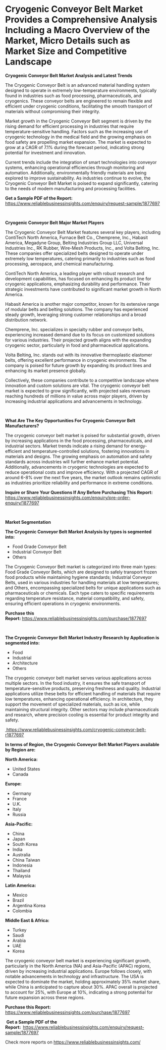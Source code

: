 <p><h1>Cryogenic Conveyor Belt Market Provides a Comprehensive Analysis Including a Macro Overview of the Market, Micro Details such as Market Size and Competitive Landscape</h1></p><p><strong>Cryogenic Conveyor Belt Market Analysis and Latest Trends</strong></p>
<p><p>The Cryogenic Conveyor Belt is an advanced material handling system designed to operate in extremely low-temperature environments, typically found in industries such as food processing, pharmaceuticals, and cryogenics. These conveyor belts are engineered to remain flexible and efficient under cryogenic conditions, facilitating the smooth transport of materials without compromising their integrity.</p><p>Market growth in the Cryogenic Conveyor Belt segment is driven by the rising demand for efficient processing in industries that require temperature-sensitive handling. Factors such as the increasing use of cryogenic technology in the medical field and the growing emphasis on food safety are propelling market expansion. The market is expected to grow at a CAGR of 7.1% during the forecast period, indicating strong potential for investment and innovation.</p><p>Current trends include the integration of smart technologies into conveyor systems, enhancing operational efficiencies through monitoring and automation. Additionally, environmentally friendly materials are being explored to improve sustainability. As industries continue to evolve, the Cryogenic Conveyor Belt Market is poised to expand significantly, catering to the needs of modern manufacturing and processing facilities.</p></p>
<p><strong>Get a Sample PDF of the Report:&nbsp;</strong> <a href="https://www.reliablebusinessinsights.com/enquiry/request-sample/1877697?utm_campaign=2735&utm_medium=2&utm_source=Github&utm_content=ia&utm_term=28022025&utm_id=cryogenic-conveyor-belt">https://www.reliablebusinessinsights.com/enquiry/request-sample/1877697</a></p>
<p>&nbsp;</p>
<p><strong>Cryogenic Conveyor Belt Major Market Players</strong></p>
<p><p>The Cryogenic Conveyor Belt Market features several key players, including ContiTech North America, Furnace Belt Co., Chemprene, Inc., Habasit America, Megadyne Group, Belting Industries Group LLC, Universal Industries Inc., RK Rubber, Wire-Mesh Products, Inc., and Volta Belting, Inc. These companies offer specialized belts designed to operate under extremely low temperatures, catering primarily to industries such as food processing, aerospace, and chemical manufacturing.</p><p>ContiTech North America, a leading player with robust research and development capabilities, has focused on enhancing its product line for cryogenic applications, emphasizing durability and performance. Their strategic investments have contributed to significant market growth in North America.</p><p>Habasit America is another major competitor, known for its extensive range of modular belts and belting solutions. The company has experienced steady growth, leveraging strong customer relationships and a broad distribution network.</p><p>Chemprene, Inc. specializes in specialty rubber and conveyor belts, experiencing increased demand due to its focus on customized solutions for various industries. Their projected growth aligns with the expanding cryogenic sector, particularly in food and pharmaceutical applications.</p><p>Volta Belting, Inc. stands out with its innovative thermoplastic elastomer belts, offering excellent performance in cryogenic environments. The company is poised for future growth by expanding its product lines and enhancing its market presence globally.</p><p>Collectively, these companies contribute to a competitive landscape where innovation and custom solutions are vital. The cryogenic conveyor belt market is expected to grow significantly, with projected sales revenues reaching hundreds of millions in value across major players, driven by increasing industrial applications and advancements in technology.</p></p>
<p>&nbsp;</p>
<p><strong>What Are The Key Opportunities For Cryogenic Conveyor Belt Manufacturers?</strong></p>
<p><p>The cryogenic conveyor belt market is poised for substantial growth, driven by increasing applications in the food processing, pharmaceuticals, and industrial sectors. Market trends indicate a rising demand for energy-efficient and temperature-controlled solutions, fostering innovations in materials and designs. The growing emphasis on automation and safety standards across industries will further enhance market potential. Additionally, advancements in cryogenic technologies are expected to reduce operational costs and improve efficiency. With a projected CAGR of around 6-8% over the next five years, the market outlook remains optimistic as industries prioritize reliability and performance in extreme conditions.</p></p>
<p><strong>Inquire or Share Your Questions If Any Before Purchasing This Report:</strong> <a href="https://www.reliablebusinessinsights.com/enquiry/pre-order-enquiry/1877697?utm_campaign=2735&utm_medium=2&utm_source=Github&utm_content=ia&utm_term=28022025&utm_id=cryogenic-conveyor-belt">https://www.reliablebusinessinsights.com/enquiry/pre-order-enquiry/1877697</a></p>
<p>&nbsp;</p>
<p><strong>Market Segmentation</strong></p>
<p><strong>The Cryogenic Conveyor Belt Market Analysis by types is segmented into:</strong></p>
<p><ul><li>Food Grade Conveyor Belt</li><li>Industrial Conveyor Belt</li><li>Others</li></ul></p>
<p><p>The Cryogenic Conveyor Belt market is categorized into three main types: Food Grade Conveyor Belts, which are designed to safely transport frozen food products while maintaining hygiene standards; Industrial Conveyor Belts, used in various industries for handling materials at low temperatures; and Others, encompassing specialized belts for unique applications such as pharmaceuticals or chemicals. Each type caters to specific requirements regarding temperature resistance, material compatibility, and safety, ensuring efficient operations in cryogenic environments.</p></p>
<p><strong>Purchase this Report:&nbsp;</strong><a href="https://www.reliablebusinessinsights.com/purchase/1877697?utm_campaign=2735&utm_medium=2&utm_source=Github&utm_content=ia&utm_term=28022025&utm_id=cryogenic-conveyor-belt">https://www.reliablebusinessinsights.com/purchase/1877697</a></p>
<p>&nbsp;</p>
<p><strong>The Cryogenic Conveyor Belt Market Industry Research by Application is segmented into:</strong></p>
<p><ul><li>Food</li><li>Industrial</li><li>Architecture</li><li>Others</li></ul></p>
<p><p>The cryogenic conveyor belt market serves various applications across multiple sectors. In the food industry, it ensures the safe transport of temperature-sensitive products, preserving freshness and quality. Industrial applications utilize these belts for efficient handling of materials that require low temperatures, enhancing operational efficiency. In architecture, they support the movement of specialized materials, such as ice, while maintaining structural integrity. Other sectors may include pharmaceuticals and research, where precision cooling is essential for product integrity and safety.</p></p>
<p><a href="https://www.reliablebusinessinsights.com/cryogenic-conveyor-belt-r1877697?utm_campaign=2735&utm_medium=2&utm_source=Github&utm_content=ia&utm_term=28022025&utm_id=cryogenic-conveyor-belt">&nbsp;https://www.reliablebusinessinsights.com/cryogenic-conveyor-belt-r1877697</a></p>
<p><strong>In terms of Region, the Cryogenic Conveyor Belt Market Players available by Region are:</strong></p>
<p>
    <p> <strong> North America: </strong>
        <ul>
            <li>United States</li>
            <li>Canada</li>
        </ul>
        </p> 
    <p> <strong> Europe: </strong>
        <ul>
            <li>Germany</li>
            <li>France</li>
            <li>U.K.</li>
            <li>Italy</li>
            <li>Russia</li>
        </ul>
        </p> 
    <p> <strong> Asia-Pacific: </strong>
        <ul>
            <li>China</li>
            <li>Japan</li>
            <li>South Korea</li>
            <li>India</li>
            <li>Australia</li>
            <li>China Taiwan</li>
            <li>Indonesia</li>
            <li>Thailand</li>
            <li>Malaysia</li>
        </ul>
        </p> 
    <p> <strong> Latin America: </strong>
        <ul>
            <li>Mexico</li>
            <li>Brazil</li>
            <li>Argentina Korea</li>
            <li>Colombia</li>
        </ul>
        </p> 
    <p> <strong> Middle East & Africa: </strong>
        <ul>
            <li>Turkey</li>
            <li>Saudi</li>
            <li>Arabia</li>
            <li>UAE</li>
            <li>Korea</li>
        </ul>
    </p>
    </p>
<p><p>The cryogenic conveyor belt market is experiencing significant growth, particularly in the North America (NA) and Asia-Pacific (APAC) regions, driven by increasing industrial applications. Europe follows closely, with notable advancements in technology and infrastructure. The USA is expected to dominate the market, holding approximately 35% market share, while China is anticipated to capture about 30%. APAC overall is projected to account for 25%, with Europe at 10%, indicating a strong potential for future expansion across these regions.</p></p>
<p><strong>Purchase this Report: </strong><a href="https://www.reliablebusinessinsights.com/purchase/1877697?utm_campaign=2735&utm_medium=2&utm_source=Github&utm_content=ia&utm_term=28022025&utm_id=cryogenic-conveyor-belt">https://www.reliablebusinessinsights.com/purchase/1877697</a></p>
<p>&nbsp;<strong>Get a Sample PDF of the Report:&nbsp;&nbsp;</strong><a href="https://www.reliablebusinessinsights.com/enquiry/request-sample/1877697?utm_campaign=2735&utm_medium=2&utm_source=Github&utm_content=ia&utm_term=28022025&utm_id=cryogenic-conveyor-belt">https://www.reliablebusinessinsights.com/enquiry/request-sample/1877697</a></p>
<p><strong></strong></p>
<p>Check more reports on <a href="https://www.reliablebusinessinsights.com/?utm_campaign=2735&utm_medium=2&utm_source=Github&utm_content=ia&utm_term=28022025&utm_id=cryogenic-conveyor-belt">https://www.reliablebusinessinsights.com/</a></p>
